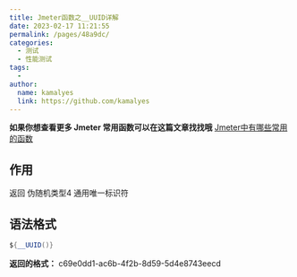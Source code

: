 ```yaml
---
title: Jmeter函数之__UUID详解
date: 2023-02-17 11:21:55
permalink: /pages/48a9dc/
categories:
  - 测试
  - 性能测试
tags:
  - 
author: 
  name: kamalyes
  link: https://github.com/kamalyes
---
```

**如果你想查看更多 Jmeter 常用函数可以在这篇文章找找哦**
[Jmeter中有哪些常用的函数](./01.Jmeter中有哪些常用的函数.md)

作用
--

返回 伪随机类型4 通用唯一标识符

语法格式
----

```java
${__UUID()}
```

**返回的格式：** c69e0dd1-ac6b-4f2b-8d59-5d4e8743eecd
